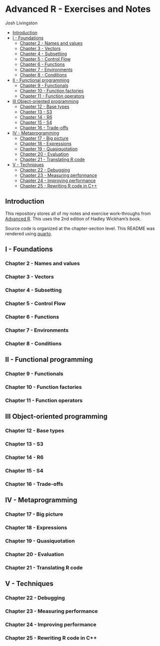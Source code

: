 Advanced R - Exercises and Notes
================
Josh Livingston

-   <a href="#introduction" id="toc-introduction">Introduction</a>
-   <a href="#i---foundations" id="toc-i---foundations">I - Foundations</a>
    -   <a href="#chapter-2---names-and-values"
        id="toc-chapter-2---names-and-values">Chapter 2 - Names and values</a>
    -   <a href="#chapter-3---vectors" id="toc-chapter-3---vectors">Chapter 3 -
        Vectors</a>
    -   <a href="#chapter-4---subsetting"
        id="toc-chapter-4---subsetting">Chapter 4 - Subsetting</a>
    -   <a href="#chapter-5---control-flow"
        id="toc-chapter-5---control-flow">Chapter 5 - Control Flow</a>
    -   <a href="#chapter-6---functions" id="toc-chapter-6---functions">Chapter
        6 - Functions</a>
    -   <a href="#chapter-7---environments"
        id="toc-chapter-7---environments">Chapter 7 - Environments</a>
    -   <a href="#chapter-8---conditions"
        id="toc-chapter-8---conditions">Chapter 8 - Conditions</a>
-   <a href="#ii---functional-programming"
    id="toc-ii---functional-programming">II - Functional programming</a>
    -   <a href="#chapter-9---functionals"
        id="toc-chapter-9---functionals">Chapter 9 - Functionals</a>
    -   <a href="#chapter-10---function-factories"
        id="toc-chapter-10---function-factories">Chapter 10 - Function
        factories</a>
    -   <a href="#chapter-11---function-operators"
        id="toc-chapter-11---function-operators">Chapter 11 - Function
        operators</a>
-   <a href="#iii-object-oriented-programming"
    id="toc-iii-object-oriented-programming">III Object-oriented
    programming</a>
    -   <a href="#chapter-12---base-types"
        id="toc-chapter-12---base-types">Chapter 12 - Base types</a>
    -   <a href="#chapter-13---s3" id="toc-chapter-13---s3">Chapter 13 - S3</a>
    -   <a href="#chapter-14---r6" id="toc-chapter-14---r6">Chapter 14 - R6</a>
    -   <a href="#chapter-15---s4" id="toc-chapter-15---s4">Chapter 15 - S4</a>
    -   <a href="#chapter-16---trade-offs"
        id="toc-chapter-16---trade-offs">Chapter 16 - Trade-offs</a>
-   <a href="#iv---metaprogramming" id="toc-iv---metaprogramming">IV -
    Metaprogramming</a>
    -   <a href="#chapter-17---big-picture"
        id="toc-chapter-17---big-picture">Chapter 17 - Big picture</a>
    -   <a href="#chapter-18---expressions"
        id="toc-chapter-18---expressions">Chapter 18 - Expressions</a>
    -   <a href="#chapter-19---quasiquotation"
        id="toc-chapter-19---quasiquotation">Chapter 19 - Quasiquotation</a>
    -   <a href="#chapter-20---evaluation"
        id="toc-chapter-20---evaluation">Chapter 20 - Evaluation</a>
    -   <a href="#chapter-21---translating-r-code"
        id="toc-chapter-21---translating-r-code">Chapter 21 - Translating R
        code</a>
-   <a href="#v---techniques" id="toc-v---techniques">V - Techniques</a>
    -   <a href="#chapter-22---debugging"
        id="toc-chapter-22---debugging">Chapter 22 - Debugging</a>
    -   <a href="#chapter-23---measuring-performance"
        id="toc-chapter-23---measuring-performance">Chapter 23 - Measuring
        performance</a>
    -   <a href="#chapter-24---improving-performance"
        id="toc-chapter-24---improving-performance">Chapter 24 - Improving
        performance</a>
    -   <a href="#chapter-25---rewriting-r-code-in-c"
        id="toc-chapter-25---rewriting-r-code-in-c">Chapter 25 - Rewriting R
        code in C++</a>

## Introduction

This repository stores all of my notes and exercise work-throughs from
[Advanced R](https://adv-r.hadley.nz/). This uses the 2nd edition of
Hadley Wickham’s book.

Source code is organized at the chapter-section level. This README was
rendered using [quarto](https://quarto.org/).

## I - Foundations

### Chapter 2 - Names and values

### Chapter 3 - Vectors

### Chapter 4 - Subsetting

### Chapter 5 - Control Flow

### Chapter 6 - Functions

### Chapter 7 - Environments

### Chapter 8 - Conditions

## II - Functional programming

### Chapter 9 - Functionals

### Chapter 10 - Function factories

### Chapter 11 - Function operators

## III Object-oriented programming

### Chapter 12 - Base types

### Chapter 13 - S3

### Chapter 14 - R6

### Chapter 15 - S4

### Chapter 16 - Trade-offs

## IV - Metaprogramming

### Chapter 17 - Big picture

### Chapter 18 - Expressions

### Chapter 19 - Quasiquotation

### Chapter 20 - Evaluation

### Chapter 21 - Translating R code

## V - Techniques

### Chapter 22 - Debugging

### Chapter 23 - Measuring performance

### Chapter 24 - Improving performance

### Chapter 25 - Rewriting R code in C++
